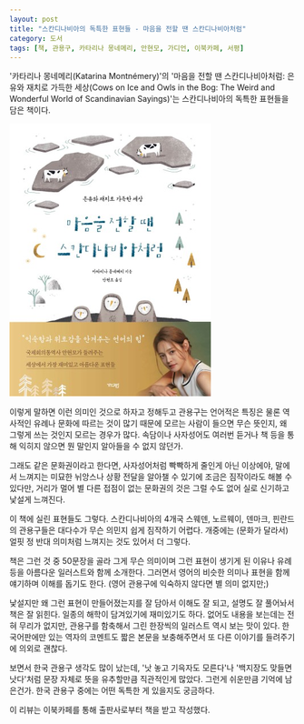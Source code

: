 ```yaml
---
layout: post
title: "스칸디나비아의 독특한 표현들 - 마음을 전할 땐 스칸디나비아처럼"
category: 도서
tags: [책, 관용구, 카타리나 몽네메리, 안현모, 가디언, 이북카페, 서평]
---
```


'카타리나 몽네메리(Katarina Montnémery)'의
'마음을 전할 땐 스칸디나비아처럼: 은유와 재치로 가득한 세상(Cows on Ice and Owls in the Bog: The Weird and Wonderful World of Scandinavian Sayings)'는
스칸디나비아의 독특한 표현들을 담은 책이다.

![표지](/images/book/cows-on-ice-and-owls-in-the-bog-book-h480.jpg)

이렇게 말하면 이런 의미인 것으로 하자고 정해두고 관용구는
언어적은 특징은 물론 역사적인 유례나 문화에 따르는 것이 많기 때문에
모르는 사람이 들으면 무슨 뜻인지, 왜 그렇게 쓰는 것인지 모르는 경우가 많다.
속담이나 사자성어도 여러번 듣거나 책 등을 통해 익히지 않으면 뭔 말인지 알아들을 수 없지 않던가.

그래도 같은 문화권이라고 한다면,
사자성어처럼 빡빡하게 줄인게 아닌 이상에야,
말에서 느껴지는 미묘한 뉘앙스나 상황 전달을 알아챌 수 있기에
조금은 짐작이라도 해볼 수 있다만,
거리가 멀어 별 다른 접점이 없는 문화권의 것은 그럴 수도 없어
실로 신기하고 낯설게 느껴진다.

이 책에 실린 표현들도 그렇다.
스칸디나비아의 4개국 스웨덴, 노르웨이, 덴마크, 핀란드의 관용구들은
대다수가 무슨 의민지 쉽게 짐작하기 어렵다.
개중에는 (문화가 달라서) 얼핏 정 반대 의미처럼 느껴지는 것도 있어서 더 그렇다.

책은 그런 것 중 50문장을 골라
그게 무슨 의미이며
그런 표현이 생기게 된 이유나 유례 등을
아름다운 일러스트와 함께 소개한다.
그러면서 영어의 비슷한 의미나 표현을 함께 얘기하며 이해를 돕기도 한다.
(영어 관용구에 익숙하지 않다면 별 의미 없지만;)

낯설지만 왜 그런 표현이 만들어졌는지를 잘 담아서 이해도 잘 되고,
설명도 잘 풀어놔서 책은 잘 읽힌다.
일종의 해학이 담겨있기에 재미있기도 하다.
없어도 내용을 보는데는 전혀 무리가 없지만,
관용구를 함축해서 그린 한장씩의 일러스트 역시 보는 맛이 있다.
한국어판에만 있는 역자의 코멘트도 짧은 본문을 보충해주면서 또 다른 이야기를 들려주기에 의외로 괜찮다.

보면서 한국 관용구 생각도 많이 났는데,
'낫 놓고 기윽자도 모른다'나
'백지장도 맞들면 낫다'처럼
문장 자체로 뜻을 유추할만큼 직관적인게 많았다.
그런게 쉬운만큼 기억에 남은건가.
한국 관용구 중에는 어떤 독특한 게 있을지도 궁금하다.



<div class="im im-info">
이 리뷰는 이북카페를 통해 출판사로부터 책을 받고 작성했다.
</div>

